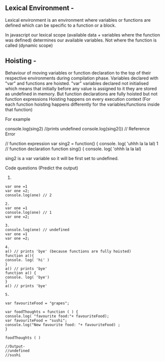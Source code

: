 ## **Lexical Environment -**

Lexical environment is an environment where variables or functions are defined which can be specific to a function or a block. 

In javascript our lexical scope (available data + variables where the function was defined)
determines our available variables. Not where the function is called (dynamic scope)


## **Hoisting -**
Behaviour of moving variables or function declaration to the top of their respective environments during compilation phase.
Variables declared with "var" and functions are hoisted. "var" variables declared not initialised which means that initially before any value is assigned to it they are stored as undefined in memory.
But function declarations are fully hoisted but not function expressions
Hoisting happens on every execution context (For each function hoisting happens differently for the variables/functions  inside that function)

For example

console.log(sing2) //prints undefined
console.log(sing2()) // Reference Error

// function expression
var sing2 = function() {
console. log( 'uhhh la la lal)
1
// function declaration
function sing() {
console. log( 'ohhh la la lal)

sing2 is a var variable so it will be first set to undefined.


Code questions (Predict the output)

1. 
```
var one =1
var one =2;
console.log(one) // 2
```

```
2.
var one =1
console.log(one) // 1
var one =2;
```

```
3.
console.log(one) // undefined
var one =1
var one =2;
```

```
4.
a() // prints 'bye' (because functions are fully hoisted)
function a(){
console. log( 'hi' )
}
a() // prints 'bye'
function a() {
console. log( 'bye')
}
a() // prints 'bye'
```

```
5.

var favouriteFood = "grapes";

var foodThoughts = function ( ) {
console.log( "favourite food:"+ favouriteFood);
var favouriteFood = "sushi";
console.log("New favourite food: "+ favouriteFood) ;
}

foodThoughts ( )

//Output-
//undefined
//sushi
```